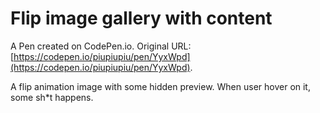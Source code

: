 # Flip image gallery with content

A Pen created on CodePen.io. Original URL: [https://codepen.io/piupiupiu/pen/YyxWpd](https://codepen.io/piupiupiu/pen/YyxWpd).

A flip animation image with some hidden preview. When user hover on it, some sh*t happens.
